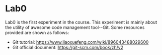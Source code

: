 # Lab0
Lab0 is the first experiment in the course. This experiment is mainly about the utility of awesome code management tool--Git. Some resources provided are shown as follows:
- Git tutorial: https://www.liaoxuefeng.com/wiki/896043488029600
- Git official document: https://git-scm.com/book/zh/v2

